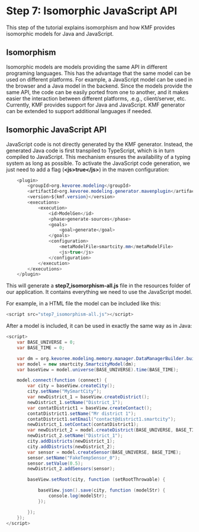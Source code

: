 Step 7: Isomorphic JavaScript API
======================

This step of the tutorial explains isomorphism and how KMF provides isomorphic models for Java and JavaScript.

Isomorphism
-------------
Isomorphic models are models providing the same API in different programing languages.
This has the advantage that the same model can be used on different platforms.
For example, a JavaScript model can be used in the browser and a Java model in the backend.
Since the models provide the same API, the code can be easily ported from one to another, and it makes easier the interaction between different platforms, .e.g., client/server, etc.
Currently, KMF provides support for Java and JavaScript.
KMF generator can be extended to support additional languages if needed.

Isomorphic JavaScript API
-------------
JavaScript code is not directly generated by the KMF generator.
Instead, the generated Java code is first transpiled to TypeScript, which is in turn compiled to JavaScript.
This mechanism ensures the availability of a typing system as long as possible.
To activate the JavaScript code generation, we just need to add a flag (**\<js\>true\</js\>**) in the maven configuration:

```java
    <plugin>
        <groupId>org.kevoree.modeling</groupId>
        <artifactId>org.kevoree.modeling.generator.mavenplugin</artifactId>
        <version>${kmf.version}</version>
        <executions>
            <execution>
                <id>ModelGen</id>
                <phase>generate-sources</phase>
                <goals>
                    <goal>generate</goal>
                </goals>
                <configuration>
                    <metaModelFile>smartcity.mm</metaModelFile>
                    <js>true</js>
                </configuration>
            </execution>
        </executions>
    </plugin>    
```

This will generate a **step7_isomorphism-all.js** file in the resources folder of our application.
It contains everything we need to use the JavaScript model.

For example, in a HTML file the model can be included like this:
```java
<script src="step7_isomorphism-all.js"></script>
```

After a model is included, it can be used in exactly the same way as in Java:
```java
<script>
    var BASE_UNIVERSE = 0;
    var BASE_TIME = 0;

    var dm = org.kevoree.modeling.memory.manager.DataManagerBuilder.buildDefault();
    var model = new smartcity.SmartcityModel(dm);
    var baseView = model.universe(BASE_UNIVERSE).time(BASE_TIME);

    model.connect(function (connect) {
        var city = baseView.createCity();
        city.setName("MySmartCity");
        var newDistrict_1 = baseView.createDistrict();
        newDistrict_1.setName("District_1");
        var contatDistrict1 = baseView.createContact();
        contatDistrict1.setName("Mr district 1");
        contatDistrict1.setEmail("contact@district1.smartcity");
        newDistrict_1.setContact(contatDistrict1);
        var newDistrict_2 = model.createDistrict(BASE_UNIVERSE, BASE_TIME);
        newDistrict_2.setName("District_1");
        city.addDistricts(newDistrict_1);
        city.addDistricts(newDistrict_2);
        var sensor = model.createSensor(BASE_UNIVERSE, BASE_TIME);
        sensor.setName("FakeTempSensor_0");
        sensor.setValue(0.5);
        newDistrict_2.addSensors(sensor);

        baseView.setRoot(city, function (setRootThrowable) {

            baseView.json().save(city, function (modelStr) {
                console.log(modelStr);
            });

        });
    });
</script>
```
